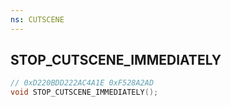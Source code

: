 ```yaml
---
ns: CUTSCENE
---
```

## STOP_CUTSCENE_IMMEDIATELY

```c
// 0xD220BDD222AC4A1E 0xF528A2AD
void STOP_CUTSCENE_IMMEDIATELY();
```


